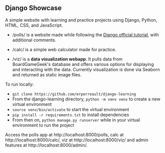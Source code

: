 ## Django Showcase

A simple website with learning and practice projects using Django, Python, HTML, CSS, and JavaScript.

* /polls/ is a website made while following the [Django official tutorial](https://docs.djangoproject.com/en/3.2/intro/tutorial01/), with additional comments.

* /calc/ is a simple web calculator made for practice.

* /viz/ is a **data visualization webapp**. It pulls data from BoardGameGeek's database and offers various options for displaying and interacting with the data. Currently visualization is done via Seaborn and returned as static image files.

To run locally:
* `git clone https://github.com/erperreault/django-learning`
* From the django-learning directory, `python -m venv venv` to create a new virtual environment
* `source venv/bin/activate` to start the virtual environment
* `pip install -r requirements.txt` to install dependencies
* From then on, `python manage.py runserver` while in your virtual environment to run the project

Access the polls app at http://localhost:8000/polls, calc at http://localhost:8000/calc/, viz at http://localhost:8000/viz/ and admin features at http://localhost:8000/admin/.
